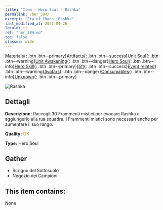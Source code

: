 ```yaml
---
title: "Item - Hero Soul - Rashka"
permalink: /her_384/
excerpt: "Era of Chaos  Rashka"
last_modified_at: 2021-04-26
locale: it
ref: "her_384.md"
toc: false
classes: wide
---
```

 [Materials](/ItemsIT/){: .btn .btn--primary}[Artifacts](/ItemsIT/Artifacts/){: .btn .btn--success}[Unit Soul](/ItemsIT/UnitSoul/){: .btn .btn--warning}[Unit Awakening](/ItemsIT/UnitAwakening/){: .btn .btn--danger}[Hero Soul](/ItemsIT/HeroSoul/){: .btn .btn--info}[Hero Skill](/ItemsIT/HeroSkill/){: .btn .btn--primary}[Gift](/ItemsIT/Gift/){: .btn .btn--success}[Event related](/ItemsIT/Events/){: .btn .btn--warning}[Avatars](/ItemsIT/Avatars/){: .btn .btn--danger}[Consumables](/ItemsIT/Consumables/){: .btn .btn--info}[Unknown](/ItemsIT/Unknown/){: .btn .btn--primary}

 ![Rashka](/images/h/h_Rashka.jpg)

## Dettagli
 **Descrizione:** Raccogli 30 Frammenti mistici per evocare Rashka e aggiungerlo alla tua squadra. I Frammenti mistici sono necessari anche per aumentare il suo rango.

 **Quality:** <span style="color: #FF8C00">OK</span>

 **Type:** Hero Soul

## Gather

*    Scrigno del Sottosuolo 
*    Negozio dei Campioni 

## This item contains:

  None

